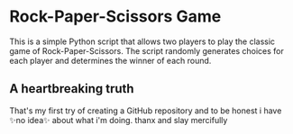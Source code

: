 # Rock-Paper-Scissors Game

This is a simple Python script that allows two players to play the classic game of Rock-Paper-Scissors. The script randomly generates choices for each player and determines the winner of each round.

## A heartbreaking truth

That's my first try of creating a GitHub repository and to be honest i have ✨no idea✨ about what i'm doing. 
thanx and slay mercifully
